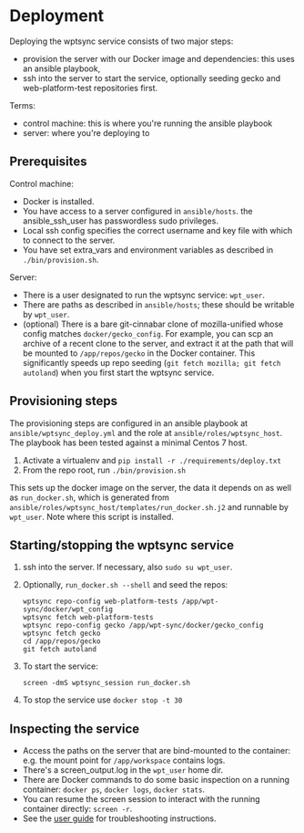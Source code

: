 # Deployment

Deploying the wptsync service consists of two major steps:

*   provision the server with our Docker image and dependencies: this uses an 
    ansible playbook,
*   ssh into the server to start the service, optionally seeding gecko and
    web-platform-test repositories first.

Terms:

*   control machine: this is where you're running the ansible playbook
*   server: where you're deploying to

## Prerequisites

Control machine:

*   Docker is installed.
*   You have access to a server configured in `ansible/hosts`.
    the ansible_ssh_user has passwordless sudo privileges.
*   Local ssh config specifies the correct username and key file with
    which to connect to the server.
*   You have set extra_vars and environment variables as described in 
    `./bin/provision.sh`.

Server:

*   There is a user designated to run the wptsync service: `wpt_user`.
*   There are paths as described in `ansible/hosts`; these should be
    writable by `wpt_user`.
*   (optional) There is a bare git-cinnabar clone of mozilla-unified whose
    config matches `docker/gecko_config`. For example, you can scp an
    archive of a recent clone to the server, and extract it at the path that will be mounted to `/app/repos/gecko` in the Docker container. 
    This significantly speeds up repo seeding (`git fetch mozilla; git fetch autoland`) when you first start the wptsync service.


## Provisioning steps

The provisioning steps are configured in an ansible playbook at `ansible/wptsync_deploy.yml` and the role at `ansible/roles/wptsync_host`. The playbook has been tested against a minimal Centos 7 host.

1.  Activate a virtualenv and `pip install -r ./requirements/deploy.txt`
2.  From the repo root, run `./bin/provision.sh`

This sets up the docker image on the server, the data it depends on as well as `run_docker.sh`, which is generated from `ansible/roles/wptsync_host/templates/run_docker.sh.j2` and runnable by `wpt_user`. Note where this script is installed.

## Starting/stopping the wptsync service

1.  ssh into the server. If necessary, also `sudo su wpt_user`.
2.  Optionally, `run_docker.sh --shell` and seed the repos:

    ```
    wptsync repo-config web-platform-tests /app/wpt-sync/docker/wpt_config
    wptsync fetch web-platform-tests
    wptsync repo-config gecko /app/wpt-sync/docker/gecko_config
    wptsync fetch gecko
    cd /app/repos/gecko
    git fetch autoland
    ```

3.  To start the service: 

    ```
    screen -dmS wptsync_session run_docker.sh
    ```

4. To stop the service use `docker stop -t 30`

## Inspecting the service

*   Access the paths on the server that are bind-mounted to the
    container: e.g. the mount point for `/app/workspace` contains logs.
*   There's a screen_output.log in the `wpt_user` home dir. 
*   There are Docker commands to do some basic inspection on a running
    container: `docker ps`, `docker logs`, `docker stats`.
*   You can resume the screen session to interact with the running container 
    directly: `screen -r`. 
*   See the [user guide](./user-guide.md) for troubleshooting instructions. 
